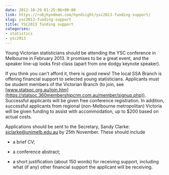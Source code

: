 ```yaml
---
date: 2012-10-29 01:25:06+00:00
link: https://robjhyndman.com/hyndsight/ysc2013-funding-support/
slug: ysc2013-funding-support
title: YSC2013 funding support
categories:
- statistics
- ysc2013
---
```


Young Victorian statisticians should be attending the YSC conference in Melbourne in February 2013. It promises to be a great event, and the speaker line-up looks first-class (apart from one dodgy keynote speaker).

If you think you can't afford it, there is good news! The local SSA Branch is offering financial support to selected young statisticians. Applicants must be student members of the Victorian Branch (to join, see [www.statsoc.org.au/join.htm](https://statsoc.360membershipcrm.com.au/member/signup.php)). Successful applicants will be given free conference registration. In addition, successful applicants from regional (non-Melbourne metropolitan) Victoria will be given funding to assist with accommodation, up to $200 based on actual costs.

Applications should be sent to the Secretary, Sandy Clarke: [sjclarke@unimelb.edu.au](mailto:sjclarke@unimelb.edu.au) by 25th November. These should include


  * a brief CV;

  * a conference abstract;

  * a short justification (about 150 words) for receiving support, including what (if any) other financial support the applicant will be receiving.
